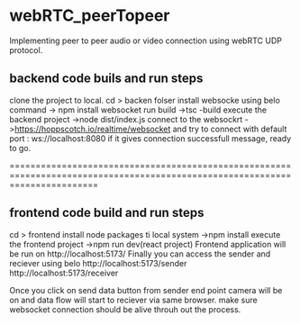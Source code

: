 # webRTC_peerTopeer
Implementing peer to peer audio or video connection using webRTC UDP protocol.

backend code buils and run steps
----------------------------------
clone the project to local.
cd > backen folser
install websocke using belo command
-> npm install websocket
run build
->tsc -build
execute the backend project
->node dist/index.js
connect to the websockrt 
->https://hoppscotch.io/realtime/websocket and try to connect with default port : ws://localhost:8080
if it gives connection successfull message, ready to go.

=============================================================================================================================

frontend code build and run steps
------------------------------------
cd > frontend
install node packages ti local system
->npm install 
execute the frontend project
->npm run dev(react project)
Frontend application will be run on http://localhost:5173/
Finally you can access the sender and reciever using belo
http://localhost:5173/sender
http://localhost:5173/receiver

Once you click on send data button from sender end point camera will be on and data flow will start to reciever via same browser.
make sure websocket connection should be alive throuh out the process.




